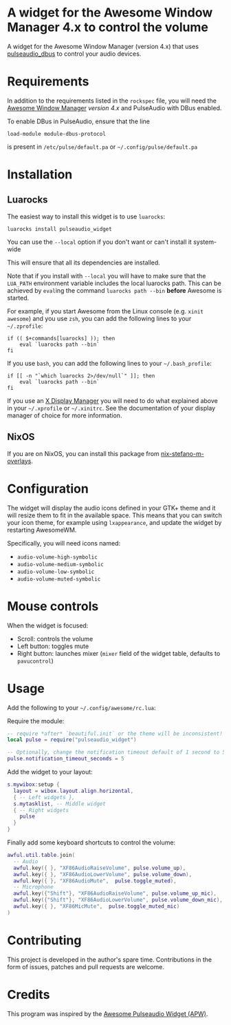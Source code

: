 # A widget for the Awesome Window Manager 4.x to control the volume

A widget for the Awesome Window Manager (version 4.x) that
uses [pulseaudio_dbus](https://github.com/stefano-m/lua-pulseaudio_dbus) to
control your audio devices.

# Requirements

In addition to the requirements listed in the `rockspec` file, you will need
the [Awesome Window Manager](https://awesomewm.org) *version 4.x* and
PulseAudio with DBus enabled.

To enable DBus in PulseAudio, ensure that the line

    load-module module-dbus-protocol

is present in `/etc/pulse/default.pa` or `~/.config/pulse/default.pa`

# Installation

## Luarocks

The easiest way to install this widget is to use `luarocks`:

    luarocks install pulseaudio_widget

You can use the `--local` option if you don't want or can't install
it system-wide

This will ensure that all its dependencies are installed.

Note that if you install with `--local` you will have to make sure that the
`LUA_PATH` environment variable includes the local luarocks path. This can be
achieved by `eval`ing the command `luarocks path --bin` **before** Awesome is
started.

For example, if you start Awesome from the Linux console (e.g. `xinit
awesome`) and you use `zsh`, you can add the following lines to your
`~/.zprofile`:

``` shell
if (( $+commands[luarocks] )); then
    eval `luarocks path --bin`
fi
```

If you use `bash`, you can add the following lines to your `~/.bash_profile`:

``` shell
if [[ -n "`which luarocks 2>/dev/null`" ]]; then
    eval `luarocks path --bin`
fi
```

If you use
an [X Display Manager](https://en.wikipedia.org/wiki/Display_manager) you will
need to do what explained above in your `~/.xprofile` or `~/.xinitrc`. See the
documentation of your display manager of choice for more information.

## NixOS

If you are on NixOS, you can install this package from
[nix-stefano-m-overlays](https://github.com/stefano-m/nix-stefano-m-nix-overlays).

# Configuration

The widget will display the audio icons defined in your GTK+ theme and it will
resize them to fit in the available space. This means that you can switch your
icon theme, for example using `lxappearance`, and update the widget by
restarting AwesomeWM.

Specifically, you will need icons named:

* `audio-volume-high-symbolic`
* `audio-volume-medium-symbolic`
* `audio-volume-low-symbolic`
* `audio-volume-muted-symbolic`

# Mouse controls

When the widget is focused:

* Scroll: controls the volume
* Left button: toggles mute
* Right button: launches mixer (`mixer` field of the widget table, defaults to
  `pavucontrol`)

# Usage

Add the following to your `~/.config/awesome/rc.lua`:

Require the module:

``` lua
-- require *after* `beautiful.init` or the theme will be inconsistent!
local pulse = require("pulseaudio_widget")

-- Optionally, change the notification timeout default of 1 second to 5.
pulse.notification_timeout_seconds = 5
```

Add the widget to your layout:

``` lua
s.mywibox:setup {
  layout = wibox.layout.align.horizontal,
  { -- Left widgets },
  s.mytasklist, -- Middle widget
  { -- Right widgets
    pulse
  }
}
```

Finally add some keyboard shortcuts to control the volume:

``` lua
awful.util.table.join(
  -- Audio
  awful.key({ }, "XF86AudioRaiseVolume", pulse.volume_up),
  awful.key({ }, "XF86AudioLowerVolume", pulse.volume_down),
  awful.key({ }, "XF86AudioMute",  pulse.toggle_muted),
  -- Microphone
  awful.key({"Shift"}, "XF86AudioRaiseVolume", pulse.volume_up_mic),
  awful.key({"Shift"}, "XF86AudioLowerVolume", pulse.volume_down_mic),
  awful.key({ }, "XF86MicMute",  pulse.toggle_muted_mic)
)
```

# Contributing

This project is developed in the author's spare time. Contributions in the form
of issues, patches and pull requests are welcome.

# Credits

This program was inspired by
the [Awesome Pulseaudio Widget (APW)](https://github.com/mokasin/apw).
